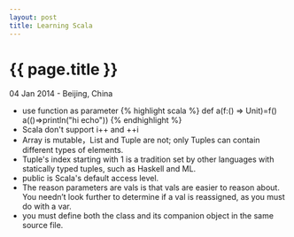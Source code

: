 ```yaml
---
layout: post
title: Learning Scala
---
```


{{ page.title }}
================

<p class="meta">04 Jan 2014 - Beijing, China</p>

* use function as parameter
{% highlight scala %}
def a(f:() => Unit)=f()
a(()=>println("hi echo"))
{% endhighlight %}
* Scala don't support i++ and ++i
* Array is mutable，List and Tuple are not; only Tuples can contain different types of elements.
* Tuple's index starting with 1 is a tradition set by other languages with statically typed tuples, such as Haskell and ML.
* public is Scala's default access level.
* The reason parameters are vals is that vals are easier to reason about. You needn’t look further to determine if a val is reassigned, as you must do with a var.
* you must define both the class and its companion object in the same source file.



